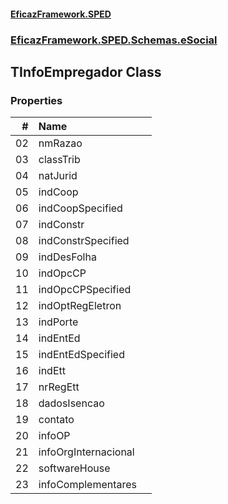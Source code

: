 #### [EficazFramework.SPED](EficazFrameworkSPED.md 'EficazFramework SPED')
### [EficazFramework.SPED.Schemas.eSocial](EficazFramework.SPED.Schemas.eSocial.md 'EficazFramework.SPED.Schemas.eSocial')

## TInfoEmpregador Class
### Properties

| # | Name | |
| ---: | :--- | :--- |
| 02 | nmRazao |  |
| 03 | classTrib |  |
| 04 | natJurid |  |
| 05 | indCoop |  |
| 06 | indCoopSpecified |  |
| 07 | indConstr |  |
| 08 | indConstrSpecified |  |
| 09 | indDesFolha |  |
| 10 | indOpcCP |  |
| 11 | indOpcCPSpecified |  |
| 12 | indOptRegEletron |  |
| 13 | indPorte |  |
| 14 | indEntEd |  |
| 15 | indEntEdSpecified |  |
| 16 | indEtt |  |
| 17 | nrRegEtt |  |
| 18 | dadosIsencao |  |
| 19 | contato |  |
| 20 | infoOP |  |
| 21 | infoOrgInternacional |  |
| 22 | softwareHouse |  |
| 23 | infoComplementares |  |
